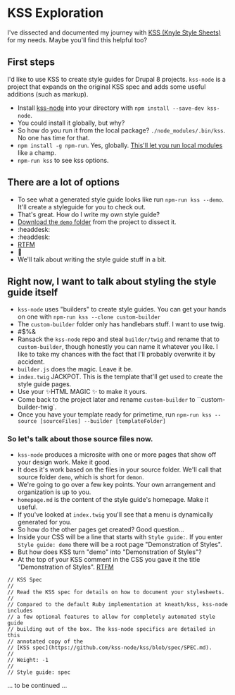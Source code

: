 # KSS Exploration

I've dissected and documented my journey with [KSS (Knyle Style Sheets)](http://warpspire.com/kss/) for my needs. Maybe you'll find this helpful too?

## First steps

I'd like to use KSS to create style guides for Drupal 8 projects. `kss-node` is a project that expands on the original KSS spec and adds some useful additions (such as markup).

* Install [kss-node](https://github.com/kss-node/kss-node) into your directory with `npm install --save-dev kss-node`. 
* You could install it globally, but why?
* So how do you run it from the local package? `./node_modules/.bin/kss`. No one has time for that.
* `npm install -g npm-run`. Yes, globally. [This'll let you run local modules](https://www.npmjs.com/package/npm-run) like a champ. 
* `npm-run kss` to see kss options.

## There are a lot of options

* To see what a generated style guide looks like run `npm-run kss --demo`. It'll create a styleguide for you to check out.
* That's great. How do I write my own style guide?
* [Download the `demo` folder](https://github.com/kss-node/kss-node/tree/master/demo) from the project to dissect it.
* :headdesk:
* :headdesk:
* [RTFM](https://github.com/kss-node/kss/blob/spec/SPEC.md)
* 🎉
* We'll talk about writing the style guide stuff in a bit.

## Right now, I want to talk about styling the style guide itself

* `kss-node` uses "builders" to create style guides. You can get your hands on one with `npm-run kss --clone custom-builder`
* The `custom-builder` folder only has handlebars stuff. I want to use twig.
* #$%&
* Ransack the `kss-node` repo and steal `builder/twig` and rename that to `custom-builder`, though honestly you can name it whatever you like. I like to take my chances with the fact that I'll probably overwrite it by accident.
* `builder.js` does the magic. Leave it be.
* `index.twig` JACKPOT. This is the template that'll get used to create the style guide pages.
* Use your ✨HTML MAGIC ✨ to make it yours.
* Come back to the project later and rename `custom-builder` to ``custom-builder-twig`.
* Once you have your template ready for primetime, run `npm-run kss --source [sourceFiles] --builder [templateFolder]`

### So let's talk about those source files now.

* `kss-node` produces a microsite with one or more pages that show off your design work. Make it good.
* It does it's work based on the files in your source folder. We'll call that source folder `demo`, which is short for `demon`.
* We're going to go over a few key points. Your own arrangement and organization is up to you.
* `homepage.md` is the content of the style guide's homepage. Make it useful.
* If you've looked at `index.twig` you'll see that a menu is dynamically generated for you.
* So how do the other pages get created? Good question...
* Inside your CSS will be a line that starts with `Style guide:`. If you enter `Style guide: demo` there will be a root page "Demonstration of Styles".
* But how does KSS turn "demo" into "Demonstration of Styles"?
* At the top of your KSS comment in the CSS you gave it the title "Demonstration of Styles". [RTFM](https://github.com/kss-node/kss/blob/spec/SPEC.md)

```
// KSS Spec
//
// Read the KSS spec for details on how to document your stylesheets.
//
// Compared to the default Ruby implementation at kneath/kss, kss-node includes
// a few optional features to allow for completely automated style guide
// building out of the box. The kss-node specifics are detailed in this
// annotated copy of the
// [KSS spec](https://github.com/kss-node/kss/blob/spec/SPEC.md).
//
// Weight: -1
//
// Style guide: spec
```



... to be continued ...




